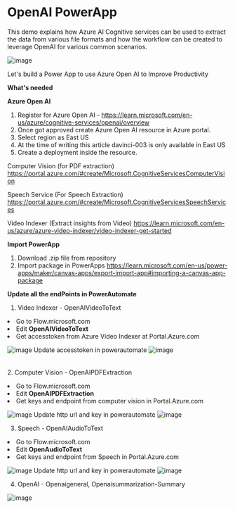 # OpenAI PowerApp
This demo explains how Azure AI Cognitive services can be used to extract the data from various file formats and how the workflow can be created to leverage OpenAI for various common scenarios. 

![image](https://github.com/Azure/azure-openai-samples/assets/65045244/90099f80-ea2d-46cd-9d48-c8c45ab64f4a)

Let's build a Power App to use Azure Open AI to Improve Productivity

<b>What's needed</b>

<b>Azure Open AI</b>

1. Register for Azure Open AI - https://learn.microsoft.com/en-us/azure/cognitive-services/openai/overview
2. Once got approved create Azure Open AI resource in Azure portal.
3. Select region as East US
4. At the time of writing this article davinci-003 is only available in East US
5. Create a deployment inside the resource.

Computer Vision (for PDF extraction)
https://portal.azure.com/#create/Microsoft.CognitiveServicesComputerVision

Speech Service (For Speech Extraction)
https://portal.azure.com/#create/Microsoft.CognitiveServicesSpeechServices

Video Indexer (Extract insights from Video)
https://learn.microsoft.com/en-us/azure/azure-video-indexer/video-indexer-get-started

<b>Import PowerApp</b>
1. Download .zip file from repository
2. Import package in PowerApps
https://learn.microsoft.com/en-us/power-apps/maker/canvas-apps/export-import-app#importing-a-canvas-app-package

<b>Update all the endPoints in PowerAutomate </b>

  1. Video Indexer - OpenAIVideoToText

  <li>Go to Flow.microsoft.com</li>
<li>Edit <b>OpenAIVideoToText</b></li>
<li>Get accesstoken from Azure Video Indexer at Portal.Azure.com</li>

![image](https://github.com/msavita-cloud/OpenAIPowerApp/assets/65045244/aea11849-995b-4ca8-baee-555875ed53e7)
Update accesstoken in powerautomate
![image](https://github.com/msavita-cloud/OpenAIPowerApp/assets/65045244/d8e2d9b1-e429-4f4e-8aa3-a79b63033287)
<BR><BR><BR>
2. Computer Vision - OpenAIPDFExtraction
 <li>Go to Flow.microsoft.com</li>
<li>Edit <b>OpenAIPDFExtraction</b></li>
<li>Get keys and endpoint from computer vision in Portal.Azure.com</li>

![image](https://github.com/msavita-cloud/OpenAIPowerApp/assets/65045244/9335a201-70e0-45df-8597-d6bbbfd15073)
Update http url and key in powerautomate
![image](https://github.com/msavita-cloud/OpenAIPowerApp/assets/65045244/200438e3-5426-495c-9a13-aac766fbaaae)

3. Speech - OpenAIAudioToText
 <li>Go to Flow.microsoft.com</li>
<li>Edit <b>OpenAudioToText</b></li>
<li>Get keys and endpoint from Speech in Portal.Azure.com</li>

![image](https://github.com/msavita-cloud/OpenAIPowerApp/assets/65045244/82c54481-4eaa-4698-b7e3-498fe962e674)
Update http url and key in powerautomate
![image](https://github.com/msavita-cloud/OpenAIPowerApp/assets/65045244/65514fb4-926e-442e-8847-40acd029da78)
  
  4. OpenAI - Openaigeneral, Openaisummarization-Summary

![image](https://github.com/msavita-cloud/azure-openai-samples/assets/65045244/c4def313-c60b-4a57-884e-367102e2c930)
